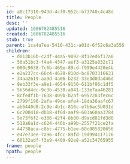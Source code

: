 ```yaml
---
id: a8c17310-943d-4cf0-952c-b73740c4c48d
title: People
desc: ''
updated: 1606782485516
created: 1606782485516
stub: true
parent: 1ca4a7ea-5410-431c-a01d-6f52c6a3a556
children:
  - d013b16b-c2df-44a5-9092-8f17ed6f17a0
  - 56a51bc3-f4a4-4347-aef3-a3125a832c71
  - 080c9638-7c6b-469e-89cd-f999e4420e4b
  - e2a237cc-66c4-4628-810d-bc8703316631
  - 34aa2619-aa9d-4a06-b232-33e3d0dad46d
  - 9eb33f3e-a9e1-4654-9150-611bf06c1df5
  - 5b56d4dc-9c3b-4530-a941-133e7aa46281
  - 8cfedf1b-7638-409b-b2af-6957283fec6c
  - 2799f196-2afa-49de-afe4-18da36aafc67
  - ab6440d8-2c9e-4b1c-816c-e7b6ac5b031d
  - 6c200418-db18-4f0d-aaf9-603a60aa3784
  - 5e73f6f2-e386-42f4-8b00-d9acd81fd3d0
  - 518a6a1d-c624-446b-a99b-2557f21ce2fa
  - 44738aca-c8bc-4775-b1ee-68c085820656
  - e47e73ee-7a96-4fcc-89fd-19d994117176
  - 60132adf-f3e9-4409-92e8-a52c34765955
fname: people
hpath: people
---
```



